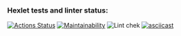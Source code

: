 ### Hexlet tests and linter status: 

[![Actions Status](https://github.com/Melderey/frontend-project-lvl1/workflows/hexlet-check/badge.svg)](https://github.com/Melderey/frontend-project-lvl1/actions)
[![Maintainability](https://api.codeclimate.com/v1/badges/a624056582c0d77b0a8e/maintainability)](https://codeclimate.com/github/Melderey/frontend-project-lvl1/maintainability)
![Lint chek](https://github.com/Melderey/frontend-project-lvl1/workflows/Lint%20chek/badge.svg)
[![asciicast](https://asciinema.org/a/U5YCXd7C5nzzqwdQ4eY0s44k2.svg)](https://asciinema.org/a/U5YCXd7C5nzzqwdQ4eY0s44k2)

